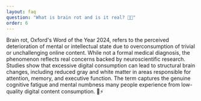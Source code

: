 ```yaml
---
layout: faq
question: "What is brain rot and is it real? 🧠🤯"
order: 6
---
```


Brain rot, Oxford's Word of the Year 2024, refers to the perceived deterioration of mental or intellectual state due to overconsumption of trivial or unchallenging online content. While not a formal medical diagnosis, the phenomenon reflects real concerns backed by neuroscientific research. Studies show that excessive digital consumption can lead to structural brain changes, including reduced gray and white matter in areas responsible for attention, memory, and executive function. The term captures the genuine cognitive fatigue and mental numbness many people experience from low-quality digital content consumption. 🧬⚡